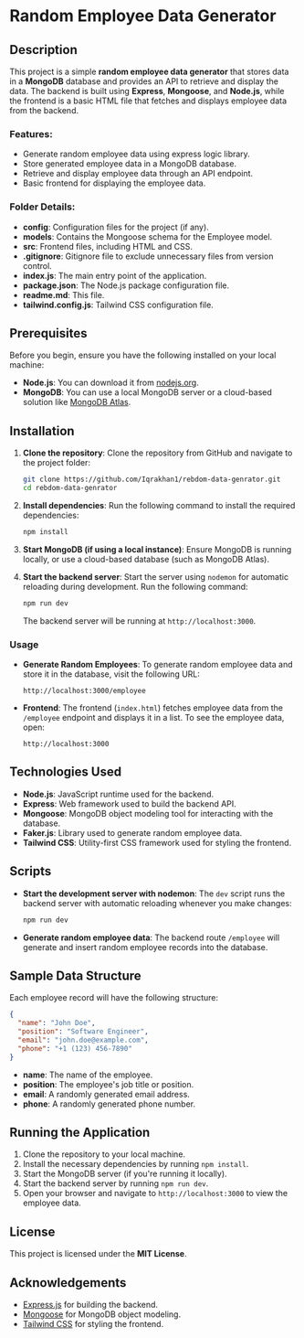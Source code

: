 # Random Employee Data Generator

## Description

This project is a simple **random employee data generator** that stores data in a **MongoDB** database and provides an API to retrieve and display the data. The backend is built using **Express**, **Mongoose**, and **Node.js**, while the frontend is a basic HTML file that fetches and displays employee data from the backend.

### Features:

- Generate random employee data using express logic library.
- Store generated employee data in a MongoDB database.
- Retrieve and display employee data through an API endpoint.
- Basic frontend for displaying the employee data.

### Folder Details:

- **config**: Configuration files for the project (if any).
- **models**: Contains the Mongoose schema for the Employee model.
- **src**: Frontend files, including HTML and CSS.
- **.gitignore**: Gitignore file to exclude unnecessary files from version control.
- **index.js**: The main entry point of the application.
- **package.json**: The Node.js package configuration file.
- **readme.md**: This file.
- **tailwind.config.js**: Tailwind CSS configuration file.

## Prerequisites

Before you begin, ensure you have the following installed on your local machine:

- **Node.js**: You can download it from [nodejs.org](https://nodejs.org/).
- **MongoDB**: You can use a local MongoDB server or a cloud-based solution like [MongoDB Atlas](https://www.mongodb.com/cloud/atlas).

## Installation

1. **Clone the repository**:
   Clone the repository from GitHub and navigate to the project folder:

   ```bash
   git clone https://github.com/Iqrakhan1/rebdom-data-genrator.git
   cd rebdom-data-genrator
   ```

2. **Install dependencies**: Run the following command to install the required dependencies:

   ```bash
   npm install
   ```

3. **Start MongoDB (if using a local instance)**:
   Ensure MongoDB is running locally, or use a cloud-based database (such as MongoDB Atlas).

4. **Start the backend server**:
   Start the server using `nodemon` for automatic reloading during development. Run the following command:

   ```bash
   npm run dev
   ```

   The backend server will be running at `http://localhost:3000`.

### Usage

- **Generate Random Employees**: To generate random employee data and store it in the database, visit the following URL:

  ```
  http://localhost:3000/employee
  ```

- **Frontend**: The frontend (`index.html`) fetches employee data from the `/employee` endpoint and displays it in a list. To see the employee data, open:
  ```
  http://localhost:3000
  ```

## Technologies Used

- **Node.js**: JavaScript runtime used for the backend.
- **Express**: Web framework used to build the backend API.
- **Mongoose**: MongoDB object modeling tool for interacting with the database.
- **Faker.js**: Library used to generate random employee data.
- **Tailwind CSS**: Utility-first CSS framework used for styling the frontend.

## Scripts

- **Start the development server with nodemon**:
  The `dev` script runs the backend server with automatic reloading whenever you make changes:

  ```bash
  npm run dev
  ```

- **Generate random employee data**:
  The backend route `/employee` will generate and insert random employee records into the database.

## Sample Data Structure

Each employee record will have the following structure:

```json
{
  "name": "John Doe",
  "position": "Software Engineer",
  "email": "john.doe@example.com",
  "phone": "+1 (123) 456-7890"
}
```

- **name**: The name of the employee.
- **position**: The employee's job title or position.
- **email**: A randomly generated email address.
- **phone**: A randomly generated phone number.

## Running the Application

1. Clone the repository to your local machine.
2. Install the necessary dependencies by running `npm install`.
3. Start the MongoDB server (if you're running it locally).
4. Start the backend server by running `npm run dev`.
5. Open your browser and navigate to `http://localhost:3000` to view the employee data.

## License

This project is licensed under the **MIT License**.

## Acknowledgements

- [Express.js](https://expressjs.com/) for building the backend.
- [Mongoose](https://mongoosejs.com/) for MongoDB object modeling.
- [Tailwind CSS](https://tailwindcss.com/) for styling the frontend.
